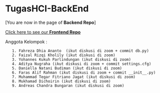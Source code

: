 # TugasHCI-BackEnd

[You are now in the page of **Backend Repo**]

[Click here to see our **Frontend Repo**](https://github.com/faizalrizqikholily/TugasHCI-FrontEnd)


Anggota Kelompok :  

       1. Fahreza Dhia Ananto  (ikut diskusi di zoom + commit db.py)
       2. Faizal Rizqi Kholily (ikut diskusi di zoom)
       3. Yohannes Kukuh Parlindungan (ikut diskusi di zoom)
       4. Aditya Nugraha (ikut diskusi di zoom + commit settings.cfg)
       5. Daniella Natani Budiman (ikut diskusi di zoom)
       6. Faras Alif Rahman (ikut diskusi di zoom + commit __init__.py)
       7. Muhammad Tegar Fitriano Jagat (ikut diskusi di zoom)
       8. Mukhamad Dichoirin (ikut diskusi di zoom)
       9. Andreas Chandra Bungaran (ikut diskusi di zoom)
